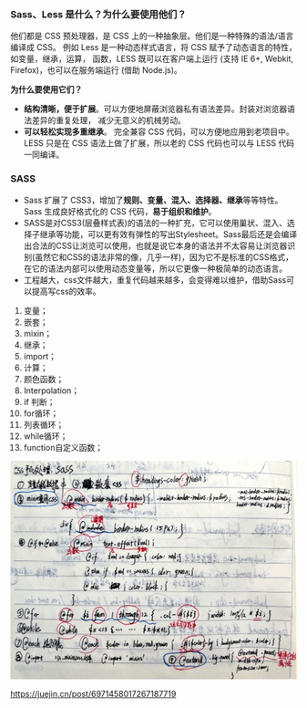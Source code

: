 ### Sass、Less 是什么？为什么要使用他们？

他们都是 CSS 预处理器，是 CSS 上的一种抽象层。他们是一种特殊的语法/语言编译成 CSS。 例如 Less 是一种动态样式语言，将 CSS 赋予了动态语言的特性，如变量，继承，运算， 函数，LESS 既可以在客户端上运行 (支持 IE 6+, Webkit, Firefox)，也可以在服务端运行 (借助 Node.js)。

**为什么要使用它们？**

- **结构清晰，便于扩展**。可以方便地屏蔽浏览器私有语法差异。封装对浏览器语法差异的重复处理， 减少无意义的机械劳动。
- **可以轻松实现多重继承**。 完全兼容 CSS 代码，可以方便地应用到老项目中。LESS 只是在 CSS 语法上做了扩展，所以老的 CSS 代码也可以与 LESS 代码一同编译。


### SASS
- Sass 扩展了 CSS3，增加了**规则、变量、混入、选择器、继承**等等特性。Sass 生成良好格式化的 CSS 代码，**易于组织和维护**。
- SASS是对CSS3(层叠样式表)的语法的一种扩充，它可以使用巢状、混入、选择子继承等功能，可以更有效有弹性的写出Stylesheet。Sass最后还是会编译出合法的CSS让浏览可以使用，也就是说它本身的语法并不太容易让浏览器识别(虽然它和CSS的语法非常的像，几乎一样)，因为它不是标准的CSS格式，在它的语法内部可以使用动态变量等，所以它更像一种极简单的动态语言。
- 工程越大，css文件越大，重复代码越来越多，会变得难以维护，借助Sass可以提高写css的效率。

1. 变量；
2. 嵌套；
3. mixin；
4. 继承；
5. import；
6. 计算；
7. 颜色函数；
8. Interpolation；
9. if 判断；
10. for循环；
11. 列表循环；
12. while循环；
13. function自定义函数；

![](https://raw.githubusercontent.com/yuefei-su/My-DrawingBed/main/notes/SASS.jpg)

https://juejin.cn/post/6971458017267187719